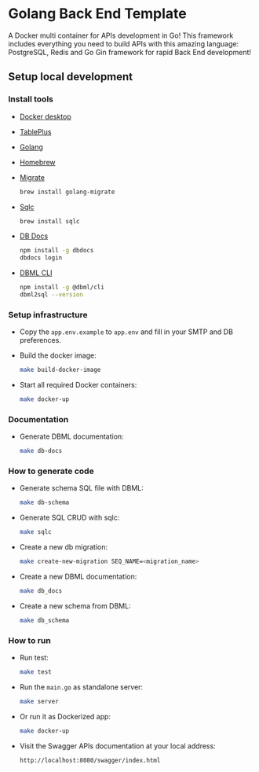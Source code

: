 # Golang Back End Template

A Docker multi container for APIs development in Go!
This framework includes everything you need to build APIs with this amazing language: PostgreSQL, Redis and Go Gin framework for rapid Back End development!

## Setup local development

### Install tools

- [Docker desktop](https://www.docker.com/products/docker-desktop)
- [TablePlus](https://tableplus.com/)
- [Golang](https://golang.org/)
- [Homebrew](https://brew.sh/)
- [Migrate](https://github.com/golang-migrate/migrate/tree/master/cmd/migrate)

    ```bash
    brew install golang-migrate
    ```

- [Sqlc](https://github.com/kyleconroy/sqlc#installation)

    ```bash
    brew install sqlc
    ```

- [DB Docs](https://dbdocs.io/docs)

    ```bash
    npm install -g dbdocs
    dbdocs login
    ```

- [DBML CLI](https://www.dbml.org/cli/#installation)

    ```bash
    npm install -g @dbml/cli
    dbml2sql --version
    ```


### Setup infrastructure

- Copy the ```app.env.example``` to ```app.env``` and fill in your SMTP and DB preferences.

- Build the docker image:

    ```bash
    make build-docker-image
    ```

- Start all required Docker containers:

    ```bash
    make docker-up
    ```

### Documentation

- Generate DBML documentation:

    ```bash
    make db-docs
    ```

### How to generate code

- Generate schema SQL file with DBML:

    ```bash
    make db-schema
    ```

- Generate SQL CRUD with sqlc:

    ```bash
    make sqlc
    ```

- Create a new db migration:

    ```bash
    make create-new-migration SEQ_NAME=<migration_name>
    ```

- Create a new DBML documentation:

    ```bash
    make db_docs
    ```

- Create a new schema from DBML:

    ```bash
    make db_schema
    ```

### How to run

- Run test:

    ```bash
    make test
    ```

- Run the ```main.go``` as standalone server:

    ```bash
    make server
    ```

- Or run it as Dockerized app:

    ```bash
    make docker-up
    ```

- Visit the Swagger APIs documentation at your local address:

    ```
    http://localhost:8080/swagger/index.html
    ```
